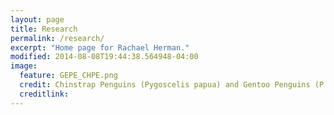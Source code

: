 ```yaml
---
layout: page
title: Research
permalink: /research/
excerpt: "Home page for Rachael Herman."
modified: 2014-08-08T19:44:38.564948-04:00
image:
  feature: GEPE_CHPE.png
  credit: Chinstrap Penguins (Pygoscelis papua) and Gentoo Penguins (P. papua), Danger Islands
  creditlink: 
---
```


